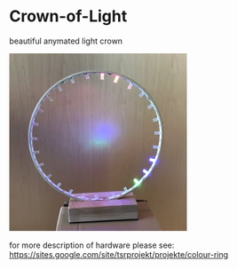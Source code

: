 # Crown-of-Light
beautiful anymated light crown

![Image LightCrown](IMG_1450.jpg)

for more description of hardware please see:
https://sites.google.com/site/tsrprojekt/projekte/colour-ring 


